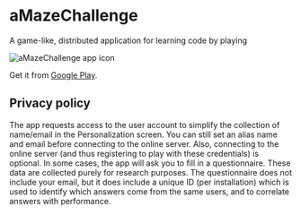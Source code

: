 # aMazeChallenge
A game-like, distributed application for learning code by playing

![aMazeChallenge app icon](https://raw.githubusercontent.com/nearchos/aMazeChallenge/master/android/app/src/main/res/mipmap-xxxhdpi/amaze_logo.png)

Get it from [Google Play](https://play.google.com/store/apps/details?id=org.inspirecenter.amazechallenge).

## Privacy policy
The app requests access to the user account to simplify the collection of name/email in the Personalization screen. You can still set an alias name and email before connecting to the online server. Also, connecting to the online server (and thus registering to play with these credentials) is optional.
In some cases, the app will ask you to fill in a questionnaire. These data are collected purely for research purposes. The questionnaire does not include your email, but it does include a unique ID (per installation) which is used to identify which answers come from the same users, and to correlate answers with performance.

